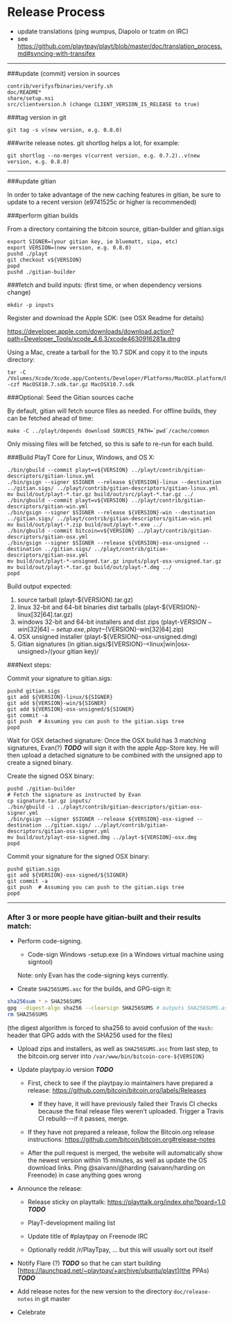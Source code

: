 Release Process
====================

* update translations (ping wumpus, Diapolo or tcatm on IRC)
* see https://github.com/playtpay/playt/blob/master/doc/translation_process.md#syncing-with-transifex

* * *

###update (commit) version in sources

	contrib/verifysfbinaries/verify.sh
	doc/README*
	share/setup.nsi
	src/clientversion.h (change CLIENT_VERSION_IS_RELEASE to true)

###tag version in git

	git tag -s v(new version, e.g. 0.8.0)

###write release notes. git shortlog helps a lot, for example:

	git shortlog --no-merges v(current version, e.g. 0.7.2)..v(new version, e.g. 0.8.0)

* * *

###update gitian

 In order to take advantage of the new caching features in gitian, be sure to update to a recent version (e9741525c or higher is recommended)

###perform gitian builds

 From a directory containing the bitcoin source, gitian-builder and gitian.sigs

	export SIGNER=(your gitian key, ie bluematt, sipa, etc)
	export VERSION=(new version, e.g. 0.8.0)
	pushd ./playt
	git checkout v${VERSION}
	popd
	pushd ./gitian-builder

###fetch and build inputs: (first time, or when dependency versions change)
 
	mkdir -p inputs

 Register and download the Apple SDK: (see OSX Readme for details)
 
 https://developer.apple.com/downloads/download.action?path=Developer_Tools/xcode_4.6.3/xcode4630916281a.dmg
 
 Using a Mac, create a tarball for the 10.7 SDK and copy it to the inputs directory:
 
	tar -C /Volumes/Xcode/Xcode.app/Contents/Developer/Platforms/MacOSX.platform/Developer/SDKs/ -czf MacOSX10.7.sdk.tar.gz MacOSX10.7.sdk

###Optional: Seed the Gitian sources cache

  By default, gitian will fetch source files as needed. For offline builds, they can be fetched ahead of time:

	make -C ../playt/depends download SOURCES_PATH=`pwd`/cache/common

  Only missing files will be fetched, so this is safe to re-run for each build.

###Build PlayT Core for Linux, Windows, and OS X:

	./bin/gbuild --commit playt=v${VERSION} ../playt/contrib/gitian-descriptors/gitian-linux.yml
	./bin/gsign --signer $SIGNER --release ${VERSION}-linux --destination ../gitian.sigs/ ../playt/contrib/gitian-descriptors/gitian-linux.yml
	mv build/out/playt-*.tar.gz build/out/src/playt-*.tar.gz ../
	./bin/gbuild --commit playt=v${VERSION} ../playt/contrib/gitian-descriptors/gitian-win.yml
	./bin/gsign --signer $SIGNER --release ${VERSION}-win --destination ../gitian.sigs/ ../playt/contrib/gitian-descriptors/gitian-win.yml
	mv build/out/playt-*.zip build/out/playt-*.exe ../
	./bin/gbuild --commit bitcoin=v${VERSION} ../playt/contrib/gitian-descriptors/gitian-osx.yml
	./bin/gsign --signer $SIGNER --release ${VERSION}-osx-unsigned --destination ../gitian.sigs/ ../playt/contrib/gitian-descriptors/gitian-osx.yml
	mv build/out/playt-*-unsigned.tar.gz inputs/playt-osx-unsigned.tar.gz
	mv build/out/playt-*.tar.gz build/out/playt-*.dmg ../
	popd
  Build output expected:

  1. source tarball (playt-${VERSION}.tar.gz)
  2. linux 32-bit and 64-bit binaries dist tarballs (playt-${VERSION}-linux[32|64].tar.gz)
  3. windows 32-bit and 64-bit installers and dist zips (playt-${VERSION}-win[32|64]-setup.exe, playt-${VERSION}-win[32|64].zip)
  4. OSX unsigned installer (playt-${VERSION}-osx-unsigned.dmg)
  5. Gitian signatures (in gitian.sigs/${VERSION}-<linux|win|osx-unsigned>/(your gitian key)/

###Next steps:

Commit your signature to gitian.sigs:

	pushd gitian.sigs
	git add ${VERSION}-linux/${SIGNER}
	git add ${VERSION}-win/${SIGNER}
	git add ${VERSION}-osx-unsigned/${SIGNER}
	git commit -a
	git push  # Assuming you can push to the gitian.sigs tree
	popd

  Wait for OSX detached signature:
	Once the OSX build has 3 matching signatures, Evan(?) ***TODO*** will sign it with the apple App-Store key.
	He will then upload a detached signature to be combined with the unsigned app to create a signed binary.

  Create the signed OSX binary:

	pushd ./gitian-builder
	# Fetch the signature as instructed by Evan
	cp signature.tar.gz inputs/
	./bin/gbuild -i ../playt/contrib/gitian-descriptors/gitian-osx-signer.yml
	./bin/gsign --signer $SIGNER --release ${VERSION}-osx-signed --destination ../gitian.sigs/ ../playt/contrib/gitian-descriptors/gitian-osx-signer.yml
	mv build/out/playt-osx-signed.dmg ../playt-${VERSION}-osx.dmg
	popd

Commit your signature for the signed OSX binary:

	pushd gitian.sigs
	git add ${VERSION}-osx-signed/${SIGNER}
	git commit -a
	git push  # Assuming you can push to the gitian.sigs tree
	popd

-------------------------------------------------------------------------

### After 3 or more people have gitian-built and their results match:

- Perform code-signing.

    - Code-sign Windows -setup.exe (in a Windows virtual machine using signtool)

  Note: only Evan has the code-signing keys currently.

- Create `SHA256SUMS.asc` for the builds, and GPG-sign it:
```bash
sha256sum * > SHA256SUMS
gpg --digest-algo sha256 --clearsign SHA256SUMS # outputs SHA256SUMS.asc
rm SHA256SUMS
```
(the digest algorithm is forced to sha256 to avoid confusion of the `Hash:` header that GPG adds with the SHA256 used for the files)

- Upload zips and installers, as well as `SHA256SUMS.asc` from last step, to the bitcoin.org server
  into `/var/www/bin/bitcoin-core-${VERSION}`

- Update playtpay.io version ***TODO***

  - First, check to see if the playtpay.io maintainers have prepared a
    release: https://github.com/bitcoin/bitcoin.org/labels/Releases

      - If they have, it will have previously failed their Travis CI
        checks because the final release files weren't uploaded.
        Trigger a Travis CI rebuild---if it passes, merge.

  - If they have not prepared a release, follow the Bitcoin.org release
    instructions: https://github.com/bitcoin/bitcoin.org#release-notes

  - After the pull request is merged, the website will automatically show the newest version within 15 minutes, as well
    as update the OS download links. Ping @saivann/@harding (saivann/harding on Freenode) in case anything goes wrong

- Announce the release:

  - Release sticky on playttalk: https://playttalk.org/index.php?board=1.0 ***TODO***

  - PlayT-development mailing list

  - Update title of #playtpay on Freenode IRC

  - Optionally reddit /r/PlayTpay, ... but this will usually sort out itself

- Notify Flare (?) ***TODO*** so that he can start building [https://launchpad.net/~playtpay/+archive/ubuntu/playt](the PPAs) ***TODO***

- Add release notes for the new version to the directory `doc/release-notes` in git master

- Celebrate
